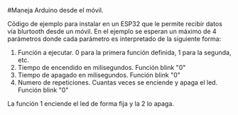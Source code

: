 #Maneja Arduino desde el móvil.

Código de ejemplo para instalar en un ESP32 que le permite recibir datos vía blurtooth desde un móvil. En el ejemplo se esperan un máximo de 4 parámetros donde cada parámetro es interpretado de la siguiente forma:

1. Función a ejecutar. 0 para la primera función definida, 1 para la segunda, etc.
2. Tiempo de encendido en milisegundos. Función blink "0"
3. Tiempo de apagado en milisegundos. Función blink "0"
4. Numero de repeticiones. Cuantas veces se enciende y apaga el led. Función blink "0"

La función 1 enciende el led de forma fija y la 2 lo apaga.
